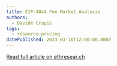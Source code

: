 ```yaml
---
title: EIP-4844 Fee Market Analysis
authors:
  - Davide Crapis
tags:
  - resource-pricing
datePublished: 2023-03-16T12:00:00.000Z
---
```


[Read full article on ethresear.ch](https://ethresear.ch/t/eip-4844-fee-market-analysis/15078)
